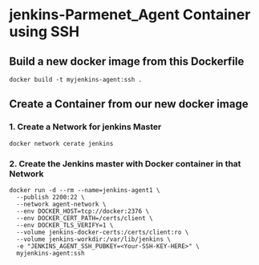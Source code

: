 # jenkins-Parmenet_Agent Container using SSH
## Build a new docker image from this Dockerfile
```
docker build -t myjenkins-agent:ssh .
```
## Create a Container from our new docker image 

### 1. Create a Network for jenkins Master
```
docker network cerate jenkins
```
### 2. Create the Jenkins master with Docker container in that Network
```
docker run -d --rm --name=jenkins-agent1 \
  --publish 2200:22 \
  --network agent-network \
  --env DOCKER_HOST=tcp://docker:2376 \
  --env DOCKER_CERT_PATH=/certs/client \
  --env DOCKER_TLS_VERIFY=1 \
  --volume jenkins-docker-certs:/certs/client:ro \
  --volume jenkins-workdir:/var/lib/jenkins \
  -e "JENKINS_AGENT_SSH_PUBKEY=<Your-SSH-KEY-HERE>" \
  myjenkins-agent:ssh

```


